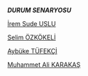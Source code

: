 ***DURUM SENARYOSU***

[İrem Sude USLU](./irems.md)

[Selim ÖZKÖKELİ](./selims.md)

[Aybüke TÜFEKÇİ](./aybukes.md)

[Muhammet Ali KARAKAŞ](./muhammets.md)
